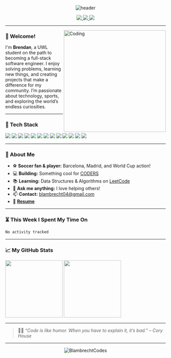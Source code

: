 <!-- Banner at the top of your README.md -->
<p align="center">
  <img src="https://capsule-render.vercel.app/api?type=waving&height=200&color=0e76a8&section=header&text=Hi%20I'm%20Brendan%20Lambrecht%20👋&fontSize=45&fontAlignY=40&desc=Aspiring%20Software%20Engineer%20|%20Problem%20Solver%20|%20Innovator&descSize=22&descAlign=62" alt="header" />
</p>

<!-- Social Badges -->
<p align="center">
  <a href="https://www.linkedin.com/in/brendanlambrecht/">
    <img src="https://img.shields.io/badge/-My%20LinkedIn-0e76a8?style=for-the-badge&logo=Linkedin&logoColor=white"/>
  </a>
  <a href="https://coders.cs.uwlax.edu/home">
    <img src="https://img.shields.io/badge/CODERS%20Website-3b5998?style=for-the-badge&logo=google-chrome&logoColor=white"/>
  </a>
  <a href="https://www.instagram.com/thebdoglife/">
    <img src="https://img.shields.io/badge/-My%20Instagram-e4405f?style=for-the-badge&logo=Instagram&logoColor=white"/>
  </a>
</p>

---

<img align="right" alt="Coding" src="https://github.com/Gapur/Gapur/blob/main/assets/coding.gif?raw=true" width="320" />

### 👋 Welcome!

I'm **Brendan**, a UWL student on the path to becoming a full-stack software engineer. I enjoy solving problems, learning new things, and creating projects that make a difference for my community. I’m passionate about technology, sports, and exploring the world’s endless curiosities.

---

### 🚀 Tech Stack

<p>
  <img src="https://img.shields.io/badge/Python-3670A0?style=for-the-badge&logo=python&logoColor=ffdd54"/>
  <img src="https://img.shields.io/badge/JavaScript-F7DF1E?style=for-the-badge&logo=javascript&logoColor=323330"/>
  <img src="https://img.shields.io/badge/TypeScript-3178C6?style=for-the-badge&logo=typescript&logoColor=fff"/>
  <img src="https://img.shields.io/badge/Java-ED8B00?style=for-the-badge&logo=java&logoColor=white"/>
  <img src="https://img.shields.io/badge/HTML5-E34F26?style=for-the-badge&logo=html5&logoColor=white"/>
  <img src="https://img.shields.io/badge/CSS3-1572B6?style=for-the-badge&logo=css3&logoColor=white"/>
  <img src="https://img.shields.io/badge/Assembly-6E4C13?style=for-the-badge&logo=assemblyscript&logoColor=fff"/>
  <img src="https://img.shields.io/badge/C-00599C?style=for-the-badge&logo=c&logoColor=white"/>
  <img src="https://img.shields.io/badge/C%23-239120?style=for-the-badge&logo=csharp&logoColor=white"/>
  <img src="https://img.shields.io/badge/SQL-4479A1?style=for-the-badge&logo=database&logoColor=white"/>
  <img src="https://img.shields.io/badge/Robot_Framework-008ABC?style=for-the-badge&logo=robotframework&logoColor=white"/>
  <img src="https://img.shields.io/badge/Git-F05032?style=for-the-badge&logo=git&logoColor=white"/>
  <img src="https://img.shields.io/badge/Linux-FCC624?style=for-the-badge&logo=linux&logoColor=black"/>
</p>

---

### 🎯 About Me

- ⚽ **Soccer fan & player:** Barcelona, Madrid, and World Cup action!
- 💻 **Building:** Something cool for [CODERS](https://coders.cs.uwlax.edu/home)
- 📚 **Learning:** Data Structures & Algorithms on [LeetCode](https://leetcode.com/u/BlambrechtCodes/)
- 💬 **Ask me anything:** I love helping others!
- 📫 **Contact:** blambrecht04@gmail.com
- 📄 **[Resume](https://www.linkedin.com/in/brendanlambrecht/?profileId=ACoAAEdaIqkBw_brLlMJSvAIpQ0UD7EhV6VwSc0)**

---

### ⏳ This Week I Spent My Time On
<!--START_SECTION:waka-->

```txt
No activity tracked
```

<!--END_SECTION:waka-->

---

### 📈 My GitHub Stats

<p>
  <img height="180em" src="https://github-readme-stats.vercel.app/api?username=BlambrechtCodes&show_icons=true&hide_border=true&count_private=true&include_all_commits=true" />
  <img height="180em" src="https://github-readme-stats.vercel.app/api/top-langs/?username=BlambrechtCodes&exclude_repo=KNN-Image-Classification&show_icons=true&hide_border=true&layout=compact&langs_count=8"/>
</p>

---

> 🧑‍💻 *“Code is like humor. When you have to explain it, it’s bad.” – Cory House*

---

<p align="center">
  <img src="https://komarev.com/ghpvc/?username=BlambrechtCodes&label=Profile%20views&color=0e75b6&style=flat" alt="BlambrechtCodes" />
</p>
